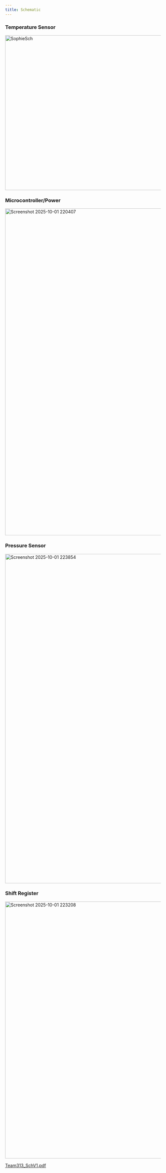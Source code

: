 ```yaml
---
title: Schematic
---
```


### Temperature Sensor
<img width="818" height="500" alt="SophieSch" src="https://github.com/user-attachments/assets/275c85f7-179a-4e05-a72d-d4f65a542c1d" />

### Microcontroller/Power
<img width="1350" height="1055" alt="Screenshot 2025-10-01 220407" src="https://github.com/user-attachments/assets/09f2a3a6-f706-4ca8-8d72-a9d639ef8640" />

### Pressure Sensor
<img width="1162" height="1063" alt="Screenshot 2025-10-01 223854" src="https://github.com/user-attachments/assets/f8f272c7-dfcc-4a62-a043-436f12f016b0" />

### Shift Register
<img width="1368" height="829" alt="Screenshot 2025-10-01 223208" src="https://github.com/user-attachments/assets/1c138a6f-f3de-40ef-a7e7-a6ac32b1990a" />

[Team313_SchV1.pdf](https://github.com/user-attachments/files/22653874/Team313_SchV1.pdf)
